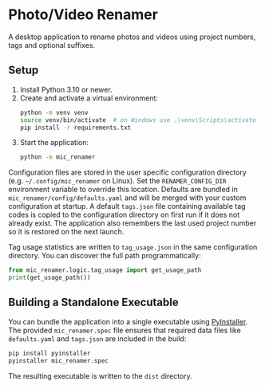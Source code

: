 # Photo/Video Renamer

A desktop application to rename photos and videos using project numbers, tags and optional suffixes.

## Setup

1. Install Python 3.10 or newer.
2. Create and activate a virtual environment:
   ```bash
   python -m venv venv
   source venv/bin/activate  # on Windows use .\venv\Scripts\activate
   pip install -r requirements.txt
   ```
3. Start the application:
   ```bash
   python -m mic_renamer
   ```

Configuration files are stored in the user specific configuration directory
(e.g. `~/.config/mic_renamer` on Linux). Set the `RENAMER_CONFIG_DIR`
environment variable to override this location. Defaults are bundled in
`mic_renamer/config/defaults.yaml` and will be merged with your custom
configuration at startup. A default `tags.json` file containing available tag
codes is copied to the configuration directory on first run if it does not
already exist. The application also remembers the last used project number so it
is restored on the next launch.

Tag usage statistics are written to ``tag_usage.json`` in the same
configuration directory. You can discover the full path programmatically:

```python
from mic_renamer.logic.tag_usage import get_usage_path
print(get_usage_path())
```

## Building a Standalone Executable

You can bundle the application into a single executable using
[PyInstaller](https://pyinstaller.org/). The provided ``mic_renamer.spec`` file
ensures that required data files like ``defaults.yaml`` and ``tags.json`` are
included in the build:

```bash
pip install pyinstaller
pyinstaller mic_renamer.spec
```

The resulting executable is written to the ``dist`` directory.

